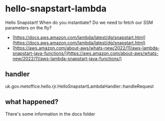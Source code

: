# hello-snapstart-lambda

Hello Snapstart!  When do you instantiate?  Do we need to fetch our SSM parameters on the fly?

* [https://docs.aws.amazon.com/lambda/latest/dg/snapstart.html](https://docs.aws.amazon.com/lambda/latest/dg/snapstart.html)
* [https://aws.amazon.com/about-aws/whats-new/2022/11/aws-lambda-snapstart-java-functions/](https://aws.amazon.com/about-aws/whats-new/2022/11/aws-lambda-snapstart-java-functions/)

## handler
uk.gov.metoffice.hello.rjr.HelloSnapstartLambdaHandler::handleRequest

## what happened?
There's some information in the docs folder
